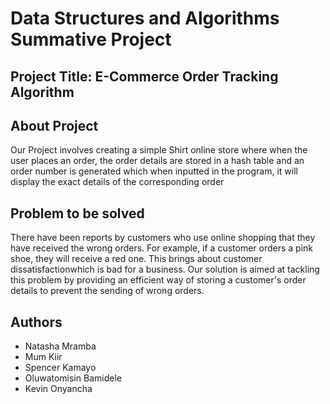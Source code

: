 # Data Structures and Algorithms Summative Project

## Project Title: E-Commerce Order Tracking Algorithm

## About Project
Our Project involves creating a simple Shirt online store where when the user places an order, 
the order details are stored in a hash table and an order number is generated which when inputted in the program, 
it will display the exact details of the corresponding order

## Problem to be solved
There have been reports by customers who use online shopping that they have received the wrong orders. 
For example, if a customer orders a pink shoe, they will receive a red one. This brings about customer dissatisfactionwhich is bad for a business.
Our solution is aimed at tackling this problem by providing an efficient way of storing a customer's order details to prevent the sending of wrong orders.
 
## Authors
- Natasha Mramba
- Mum Kiir
- Spencer Kamayo
- Oluwatomisin Bamidele
- Kevin Onyancha
